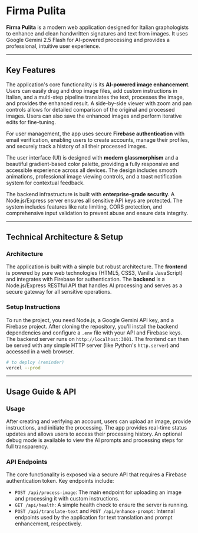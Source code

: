 # Firma Pulita

**Firma Pulita** is a modern web application designed for Italian graphologists to enhance and clean handwritten signatures and text from images.  It uses Google Gemini 2.5 Flash for AI-powered processing and provides a professional, intuitive user experience.

---

## Key Features

The application's core functionality is its **AI-powered image enhancement**. Users can easily drag and drop image files, add custom instructions in Italian, and a multi-step pipeline translates the text, processes the image, and provides the enhanced result. A side-by-side viewer with zoom and pan controls allows for detailed comparison of the original and processed images. Users can also save the enhanced images and perform iterative edits for fine-tuning.

For user management, the app uses secure **Firebase authentication** with email verification, enabling users to create accounts, manage their profiles, and securely track a history of all their processed images.

The user interface (UI) is designed with **modern glassmorphism** and a beautiful gradient-based color palette, providing a fully responsive and accessible experience across all devices. The design includes smooth animations, professional image viewing controls, and a toast notification system for contextual feedback.

The backend infrastructure is built with **enterprise-grade security**. A Node.js/Express server ensures all sensitive API keys are protected. The system includes features like rate limiting, CORS protection, and comprehensive input validation to prevent abuse and ensure data integrity.

---

## Technical Architecture & Setup

### Architecture

The application is built with a simple but robust architecture. The **frontend** is powered by pure web technologies (HTML5, CSS3, Vanilla JavaScript) and integrates with Firebase for authentication. The **backend** is a Node.js/Express RESTful API that handles AI processing and serves as a secure gateway for all sensitive operations.

### Setup Instructions

To run the project, you need Node.js, a Google Gemini API key, and a Firebase project. After cloning the repository, you'll install the backend dependencies and configure a `.env` file with your API and Firebase keys. The backend server runs on `http://localhost:3001`. The frontend can then be served with any simple HTTP server (like Python's `http.server`) and accessed in a web browser.

```bash
# to deploy (reminder)
vercel --prod
```
---

## Usage Guide & API

### Usage

After creating and verifying an account, users can upload an image, provide instructions, and initiate the processing. The app provides real-time status updates and allows users to access their processing history. An optional debug mode is available to view the AI prompts and processing steps for full transparency.

### API Endpoints

The core functionality is exposed via a secure API that requires a Firebase authentication token. Key endpoints include:

-   `POST /api/process-image`: The main endpoint for uploading an image and processing it with custom instructions.
-   `GET /api/health`: A simple health check to ensure the server is running.
-   `POST /api/translate-text` and `POST /api/enhance-prompt`: Internal endpoints used by the application for text translation and prompt enhancement, respectively.